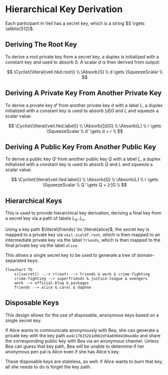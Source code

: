# Hierarchical Key Derivation

Each participant in Veil has a secret key, which is a string $S \rgets \allbits{512}$.

## Deriving The Root Key

To derive a root private key from a secret key, a duplex is initialized with a constant key and used to absorb $S$. A
scalar $d$ is then derived from output:

$$
\Cyclist{\literal{veil.hkd.root}} \\
\Absorb{S} \\
d \gets \SqueezeScalar \\
$$

## Deriving A Private Key From Another Private Key

To derive a private key $d'$ from another private key $d$ with a label $L$, a duplex initialized with a constant key is
used to absorb $[d]G$ and $L$ and squeeze a scalar value:

$$
\Cyclist{\literal{veil.hkd.label}} \\
\Absorb{[d]G} \\
\Absorb{L} \\
r \gets \SqueezeScalar \\
d' \gets d + r \\
$$

## Deriving A Public Key From Another Public Key

To derive a public key $Q'$ from another public key $Q$ with a label $L$, a duplex initialized with a constant key is
used to absorb $Q$ and $L$ and squeeze a scalar value:

$$
\Cyclist{\literal{veil.hkd.label}} \\
\Absorb{Q} \\
\Absorb{L} \\
r \gets \SqueezeScalar \\
Q' \gets Q + [r]G \\
$$

## Hierarchical Keys

This is used to provide hierarchical key derivation, deriving a final key from a secret key via a path of labels
$L_0..L_n$.

Using a key path $\literal{friends} \to \literal{alice}$, the secret key is mapped to a private key via
`veil.scaldf.root`, which is then mapped to an intermediate private key via the label `friends`, which is then mapped to
the final private key via the label `alice`.

This allows a single secret key to be used to generate a tree of domain-separated keys:

```mermaid
flowchart TD
    s([secret]) -.-> r(root) --> friends & work & crime-fighting
    crime-fighting --> superfriends & justice-league & avengers
    work --> official-blog & packages
    friends --> alice & carol & daphne
```

## Disposable Keys

This design allows for the use of disposable, anonymous keys based on a single secret key.

If Alice wants to communicate anonymously with Bea, she can generate a private key with the key path
`ee4c176352b1d0b2df4a699d430ea48e` and share the corresponding public key with Bea via an anonymous channel. Unless Bea
can guess that key path, Bea will be unable to determine if her anonymous pen pal is Alice even if she has Alice's key.

These disposable keys are stateless, as well: if Alice wants to burn that key, all she needs to do is forget the key
path.
